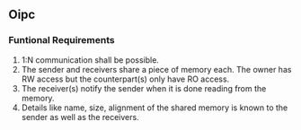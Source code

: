 ## Oipc

### Funtional Requirements
1. 1:N communication shall be possible.
2. The sender and receivers share a piece of memory each. The owner has RW access but the counterpart(s) only have RO access.
3. The receiver(s) notify the sender when it is done reading from the memory.
4. Details like name, size, alignment of the shared memory is known to the sender as well as the receivers.

